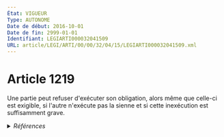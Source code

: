 ```yaml
---
État: VIGUEUR
Type: AUTONOME
Date de début: 2016-10-01
Date de fin: 2999-01-01
Identifiant: LEGIARTI000032041509
URL: article/LEGI/ARTI/00/00/32/04/15/LEGIARTI000032041509.xml
---
```


<h1>Article 1219</h1>

Une partie peut refuser d'exécuter son obligation, alors même que celle-ci est
exigible, si l'autre n'exécute pas la sienne et si cette inexécution est
suffisamment grave.


<details>
  <summary><em>Références</em></summary>

  <h2>Articles faisant référence à l'article</h2>
  
  <ul>
    <li>
      <a href="https://legal.tricoteuses.fr//redirection/LEGIARTI000032006591?vers=git&vers=legifrance">Ordonnance n° 2016-131 du 10 février 2016 portant réforme du droit des contrats, du régime général et de la preuve des obligations - article 2 ENTIEREMENT_MODIF</a> MODIFIE source
    </li>
  </ul>
  
  <h2>Références faites par l'article</h2>
  
  <ul>
    <li>
      2016-02-10 MODIFIE cible <a href="https://legal.tricoteuses.fr//redirection/LEGIARTI000032006591?vers=git&vers=legifrance">Ordonnance n° 2016-131 du 10 février 2016 portant réforme du droit des contrats, du régime général et de la preuve des obligations - article 2 ENTIEREMENT_MODIF</a>
    </li>
    <li>
      2999-01-01 CITATION cible <a href="https://legal.tricoteuses.fr//redirection/LEGIARTI000044142472?vers=git&vers=legifrance">Code de la consommation - article L216-6 AUTONOME VIGUEUR, en vigueur depuis le 2021-10-01</a>
    </li>
    <li>
      2999-01-01 CITATION cible <a href="https://legal.tricoteuses.fr//redirection/LEGIARTI000044142560?vers=git&vers=legifrance">Code de la consommation - article L217-8 AUTONOME VIGUEUR, en vigueur depuis le 2021-10-01</a>
    </li>
    <li>
      2999-01-01 CITATION cible <a href="https://legal.tricoteuses.fr//redirection/LEGIARTI000044132954?vers=git&vers=legifrance">Code de la consommation - article L224-25-11 AUTONOME VIGUEUR, en vigueur depuis le 2021-10-01</a>
    </li>
    <li>
      2999-01-01 CITATION cible <a href="https://legal.tricoteuses.fr//redirection/LEGIARTI000044133032?vers=git&vers=legifrance">Code de la consommation - article L224-25-17 AUTONOME VIGUEUR, en vigueur depuis le 2021-10-01</a>
    </li>
    <li>
      CODIFICATION source Loi 1804-02-07
    </li>
  </ul>
</details>
